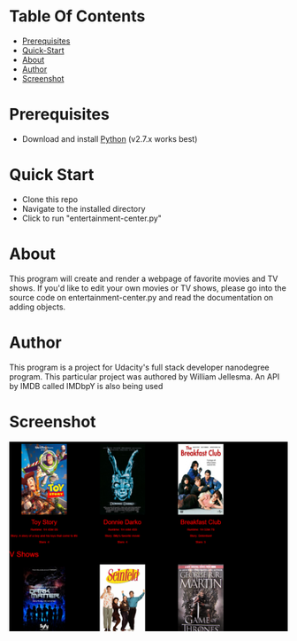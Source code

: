 <h1>Table Of Contents</h1>
  <ul>
    <li><a href="#Prerequisites">Prerequisites</a></li>
    <li><a href="#Quick-Start">Quick-Start</a></li>
    <li><a href="#About">About</a></li>
    <li><a href="#Author">Author</a></li>
    <li><a href="#Screenshot">Screenshot</a></li>
  </ul>
<a name="Prerequisites"><h1>Prerequisites</h1></a>
  <ul>
    <li>Download and install <a href="https://www.python.org/downloads/">Python</a> (v2.7.x works best)</li>
  </ul>
<a name="Quick-Start"><h1>Quick Start</h1></a>
<ul>
  <li>Clone this repo</li>
  <li>Navigate to the installed directory</li>
  <li>Click to run "entertainment-center.py"</li>
</ul>
<a name="About"><h1>About</h1></a>
  <p>This program will create and render a webpage of favorite movies and TV shows.
  If you'd like to edit your own movies or TV shows, please go into the source code
  on entertainment-center.py and read the documentation on adding objects. </p>
<a name="Author"><h1>Author</h1></a>
  <p>This program is a project for Udacity's full stack developer nanodegree program.
  This particular project was authored by William Jellesma. An API by IMDB called IMDbpY is also being used</p>
<a name="Screenshot"><h1>Screenshot</h1></a>
<img src="Sample.PNG" />
